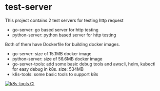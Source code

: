 # test-server

This project contains 2 test servers for testing http request
* go-server: go based server for http testing
* python-server: python based server for http testing

Both of them have Dockerfile for building docker images.
* go-server: size of 15.1MB docker image
* python-server: size of 56.6MB docker image
* go-server-tools: add some basic debug tools and awscli, helm, kubectl for easy debug in k8s. size: 534MB
* k8s-tools: some basic tools to support k8s

[![k8s-tools CI](https://github.com/karlyan/test-server/actions/workflows/docker-image-k8s-tools.yml/badge.svg)](https://github.com/karlyan/test-server/actions/workflows/docker-image-k8s-tools.yml)
